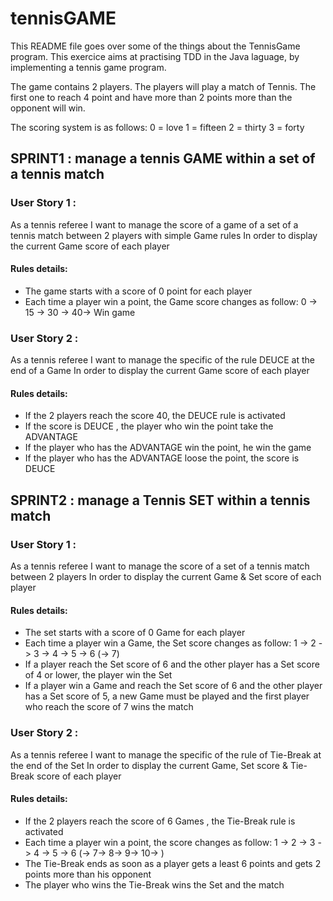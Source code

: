 # tennisGAME

This README file goes over some of the things about the TennisGame program.
This exercice aims at practising TDD in the Java laguage, by implementing a tennis game program.

The game contains 2 players. The players will play a match of Tennis. The first one to reach 4 point and have more than
2 points more than the opponent will win.

The scoring system is as follows:
0 = love
1 = fifteen
2 = thirty
3 = forty

## SPRINT1 : manage a tennis GAME within a set of a tennis match
### User Story 1 :
As a tennis referee I want to manage the score of a game of a set of a tennis match between 2 players with simple Game rules In order to display the current Game score of each player
 
#### Rules details:
* The game starts with a score of 0 point for each player
* Each time a player win a point, the Game score changes as follow: 0 -> 15 -> 30 -> 40-> Win game

 
### User Story 2 :
As a tennis referee I want to manage the specific of the rule DEUCE at the end of a Game
In order to display the current Game score of each player
#### Rules details:
* If the 2 players reach the score 40, the DEUCE rule is activated
* If the score is DEUCE , the player who  win the point take the ADVANTAGE
* If the player who has the ADVANTAGE win the  point, he win the game
* If the player who has the ADVANTAGE loose the point, the score is DEUCE
 

## SPRINT2 : manage a Tennis SET within a tennis match
### User Story 1 : 
As a tennis referee I want to manage the score of a set of a tennis match between 2 players In order to display the current Game & Set score of each player
 
#### Rules details:
* The set starts with a score of 0 Game for each player
* Each time a player win a Game, the Set score changes as follow:
1 -> 2 -> 3 -> 4 -> 5 -> 6 (-> 7)
* If a player reach the Set score of 6 and the other player has a Set score of 4 or lower, the player win the Set
* If a player win a Game and reach the Set score of 6 and the other player has a Set score of 5, a new Game must be played and the first player who reach the score of 7 wins the match
 
### User Story 2 :
As a tennis referee I want to manage the specific of the rule of Tie-Break at the end of the Set In order to display the current Game, Set score & Tie-Break score of each player
 
#### Rules details:
* If the 2 players reach the score of 6 Games , the Tie-Break rule is activated
* Each time a player win a point, the score changes as follow:
1 -> 2 -> 3 -> 4 -> 5 -> 6 (-> 7-> 8-> 9-> 10-> )
* The Tie-Break ends as soon as a player gets a least 6 points and gets 2 points more than his opponent
* The player who wins the Tie-Break wins the Set and the match
 
